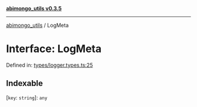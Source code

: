 [**abimongo_utils v0.3.5**](../README.md)

***

[abimongo_utils](../README.md) / LogMeta

# Interface: LogMeta

Defined in: [types/logger.types.ts:25](https://github.com/NodEm9/abimongo_utils/blob/62e08380578108b0497622fb9a13efb3beac383a/src/types/logger.types.ts#L25)

## Indexable

\[`key`: `string`\]: `any`
